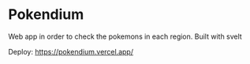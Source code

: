 # Pokendium

Web app in order to check the pokemons in each region. Built with svelt

Deploy: https://pokendium.vercel.app/
